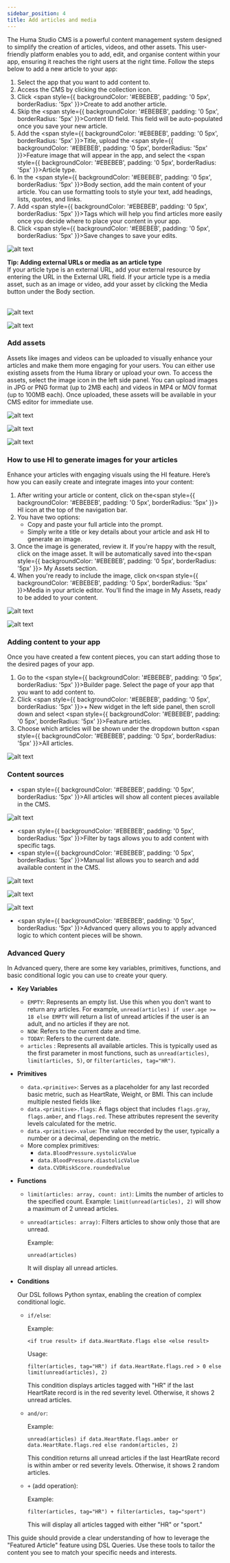 ```yaml
---
sidebar_position: 4
title: Add articles and media
---
```

The Huma Studio CMS is a powerful content management system designed to simplify the creation of articles, videos, and other assets. This user-friendly platform enables you to add, edit, and organise content within your app, ensuring it reaches the right users at the right time. Follow the steps below to add a new article to your app:

1. Select the app that you want to add content to.
2. Access the CMS by clicking the collection icon.
3. Click <span style={{ backgroundColor: '#EBEBEB', padding: '0 5px', borderRadius: '5px' }}>Create</span> to add another article.
4. Skip the <span style={{ backgroundColor: '#EBEBEB', padding: '0 5px', borderRadius: '5px' }}>Content ID</span> field. This field will be auto-populated once you save your new article. 
5. Add the <span style={{ backgroundColor: '#EBEBEB', padding: '0 5px', borderRadius: '5px' }}>Title</span>, upload the <span style={{ backgroundColor: '#EBEBEB', padding: '0 5px', borderRadius: '5px' }}>Feature image</span> that will appear in the app, and select the <span style={{ backgroundColor: '#EBEBEB', padding: '0 5px', borderRadius: '5px' }}>Article type</span>. 
6. In the <span style={{ backgroundColor: '#EBEBEB', padding: '0 5px', borderRadius: '5px' }}>Body</span> section, add the main content of your article. You can use formatting tools to style your text, add headings, lists, quotes, and links. 
7. Add <span style={{ backgroundColor: '#EBEBEB', padding: '0 5px', borderRadius: '5px' }}>Tags</span> which will help you find articles more easily once you decide where to place your content in your app.
8. Click <span style={{ backgroundColor: '#EBEBEB', padding: '0 5px', borderRadius: '5px' }}>Save changes</span> to save your edits.

![alt text](<../assets/Creating content-0.png>)

<div style={{ backgroundColor: '#EFF9FA', border: 'transparent', padding: '10px', borderRadius: '5px', marginBottom: '10px' }}>
  <strong>Tip: Adding external URLs or media as an article type</strong><br/>
  <span>If your article type is an external URL, add your external resource by entering the URL in the <span style={{ backgroundColor: '#CBEBF0', padding: '0 5px', borderRadius: '5px' }}>External URL</span> field. If your article type is a media asset, such as an image or video, add your asset by clicking the <span style={{ backgroundColor: '#CBEBF0', padding: '0 5px', borderRadius: '5px' }}>Media</span> button under the Body section.</span>
</div>

<br/>

![alt text](<../assets/Creating content-p1.png>)

![alt text](<../assets/Creating content- p2.png>)
### Add assets

Assets like images and videos can be uploaded to visually enhance your articles and make them more engaging for your users. You can either use existing assets from the Huma library or upload your own. To access the assets, select the image icon in the left side panel. You can upload images in JPG or PNG format (up to 2MB each) and videos in MP4 or MOV format (up to 100MB each). Once uploaded, these assets will be available in your CMS editor for immediate use.


![alt text](<../assets/Upload media-0.png>)

![alt text](<../assets/Upload media-1.png>)

![alt text](<../assets/Upload media-2.png>)

### How to use HI to generate images for your articles

Enhance your articles with engaging visuals using the HI feature. Here’s how you can easily create and integrate images into your content:

1. After writing your article or content, click on the<span style={{ backgroundColor: '#EBEBEB', padding: '0 5px', borderRadius: '5px' }}> HI </span> icon at the top of the navigation bar.
2. You have two options:
    * Copy and paste your full article into the prompt.
    * Simply write a title or key details about your article and ask HI to generate an image.
3. Once the image is generated, review it. If you're happy with the result, click on the image asset. It will be automatically saved into the<span style={{ backgroundColor: '#EBEBEB', padding: '0 5px', borderRadius: '5px' }}> My Assets</span> section.
4. When you're ready to include the image, click on<span style={{ backgroundColor: '#EBEBEB', padding: '0 5px', borderRadius: '5px' }}>Media</span> in your article editor. You'll find the image in My Assets, ready to be added to your content.

![alt text](<../assets/Upload media-3.png>)

![alt text](<../assets/Upload media-4.png>)
### Adding content to your app
 
Once you have created a few content pieces, you can start adding those to the desired pages of your app. 

1. Go to the <span style={{ backgroundColor: '#EBEBEB', padding: '0 5px', borderRadius: '5px' }}>Builder</span> page. Select the page of your app that you want to add content to. 
2. Click <span style={{ backgroundColor: '#EBEBEB', padding: '0 5px', borderRadius: '5px' }}>+ New widget</span> in the left side panel, then scroll down and select <span style={{ backgroundColor: '#EBEBEB', padding: '0 5px', borderRadius: '5px' }}>Feature articles</span>.
3. Choose which articles will be shown under the dropdown button <span style={{ backgroundColor: '#EBEBEB', padding: '0 5px', borderRadius: '5px' }}>All articles</span>.

![alt text](<../assets/Feature articles-0.png>)


### Content sources

- <span style={{ backgroundColor: '#EBEBEB', padding: '0 5px', borderRadius: '5px' }}>All articles</span> will show all content pieces available in the CMS.

![alt text](<../assets/Feature articles-1.png>)
- <span style={{ backgroundColor: '#EBEBEB', padding: '0 5px', borderRadius: '5px' }}>Filter by tags</span> allows you to add content with specific tags.
- <span style={{ backgroundColor: '#EBEBEB', padding: '0 5px', borderRadius: '5px' }}>Manual list</span> allows you to search and add available content in the CMS. 

![alt text](<../assets/Feature articles-2.png>)

![alt text](<../assets/Feature articles-3.png>)

![alt text](<../assets/Feature articles-4.png>)

- <span style={{ backgroundColor: '#EBEBEB', padding: '0 5px', borderRadius: '5px' }}>Advanced query</span> allows you to apply advanced logic to which content pieces will be shown.
  
### Advanced Query

In Advanced query, there are some key variables, primitives, functions, and basic conditional logic you can use to create your query.
* **Key Variables**
  - `EMPTY`: Represents an empty list. Use this when you don't want to return any articles. For example, `unread(articles) if user.age >= 18 else EMPTY` will return a list of unread articles if the user is an adult, and no articles if they are not.
  - `NOW`: Refers to the current date and time.
  - `TODAY`: Refers to the current date.
  - `articles` : Represents all available articles. This is typically used as the first parameter in most functions, such as `unread(articles)`, `limit(articles, 5)`, or `filter(articles, tag="HR")`.

* **Primitives**
  - `data.<primitive>`: Serves as a placeholder for any last recorded basic metric, such as HeartRate, Weight, or BMI. This can include multiple nested fields like:
  - `data.<primitive>.flags`: A flags object that includes `flags.gray`, `flags.amber`, and `flags.red`. These attributes represent the severity levels calculated for the metric.
  - `data.<primitive>.value`: The value recorded by the user, typically a number or a decimal, depending on the metric.
  - More complex primitives:
    - `data.BloodPressure.systolicValue`
    - `data.BloodPressure.diastolicValue`
    - `data.CVDRiskScore.roundedValue`

* **Functions** 
  - `limit(articles: array, count: int)`: Limits the number of articles to the specified count.
Example: 
`limit(unread(articles), 2)` will show a maximum of 2 unread articles.
  - `unread(articles: array)`: Filters articles to show only those that are unread.
    
    Example: 

        unread(articles)
        
    It will display all unread articles.
    

* **Conditions**

  Our DSL follows Python syntax, enabling the creation of complex conditional logic.
  -  `if/else`:

      Example: 
    
         <if true result> if data.HeartRate.flags else <else result>
    
      Usage: 
      ```
      filter(articles, tag="HR") if data.HeartRate.flags.red > 0 else limit(unread(articles), 2)
      ```
      This condition displays articles tagged with "HR" if the last HeartRate record is in the red severity level. Otherwise, it shows 2 unread articles.

  - `and/or`:
    
    Example: 
              
        unread(articles) if data.HeartRate.flags.amber or data.HeartRate.flags.red else random(articles, 2)
    This condition returns all unread articles if the last HeartRate record is within amber or red severity levels. Otherwise, it shows 2 random articles.

  - `+` (add operation):
    
    Example: 
              
        filter(articles, tag="HR") + filter(articles, tag="sport")
    This will display all articles tagged with either "HR" or "sport."

This guide should provide a clear understanding of how to leverage the "Featured Article" feature using DSL Queries. Use these tools to tailor the content you see to match your specific needs and interests.

